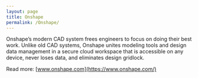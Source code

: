 ```yaml
---
layout: page
title: Onshape
permalink: /Onshape/
---
```


Onshape’s modern CAD system frees engineers to focus on doing their best work. Unlike old CAD systems, Onshape unites modeling tools and design data management in a secure cloud workspace that is accessible on any device, never loses data, and eliminates design gridlock.

Read more: [www.onshape.com](https://www.onshape.com/)